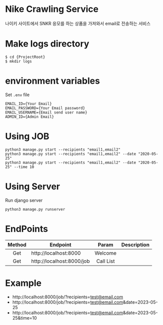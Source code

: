 # Nike Crawling Service
나이키 사이트에서 SNKR 응모를 하는 상품을 가져와서 email로 전송하는 서비스

# Make logs directory
```commandline
$ cd {ProjectRoot}
$ mkdir logs
```

# environment variables
Set `.env` file
```
EMAIL_ID={Your Email}
EMAIL_PASSWORD={Your Email password}
EMAIL_USERNAME={Email send user name}
ADMIN_ID={Admin Email}
```

# Using JOB
```commandline
python3 manage.py start --recipients "email1,email2"
python3 manage.py start --recipients "email1,email2" --date "2020-05-25"
python3 manage.py start --recipients "email1,email2" --date "2020-05-25" --time 10
```

# Using Server
Run django server
```commandline
python3 manage.py runserver
```

# EndPoints
| Method | Endpoint                         |   Param   | Description |
|:------:|----------------------------------|:---------:|:-----------:|
|  Get   | http://localhost:8000            |  Welcome  |             |
|  Get   | http://localhost:8000/job        | Call List |             |

# Example
- http://localhost:8000/job/?recipients=test@email.com
- http://localhost:8000/job/?recipients=test@email.com&date=2023-05-25
- http://localhost:8000/job/?recipients=test@email.com&date=2023-05-25&time=10
